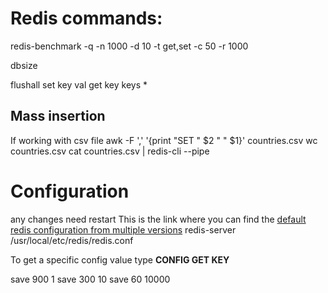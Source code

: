 # Redis commands:

redis-benchmark -q -n 1000 -d 10 -t get,set -c 50 -r 1000

dbsize

flushall
set key val
get key
keys *

## Mass insertion

If working with csv file
awk -F ',' '{print "SET " $2 " " $1}' countries.csv
wc countries.csv
cat countries.csv | redis-cli --pipe

# Configuration 
any changes need restart
This is the link where you can find the [default redis configuration from multiple versions](https://redis.io/docs/manual/config/)
redis-server /usr/local/etc/redis/redis.conf

To get a specific config value type **CONFIG GET KEY**

save 900 1
save 300 10
save 60 10000